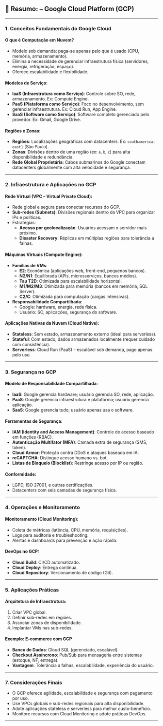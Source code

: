 
## 📘 Resumo: – Google Cloud Platform (GCP)

---

### **1. Conceitos Fundamentais do Google Cloud**

#### **O que é Computação em Nuvem?**
- Modelo sob demanda: paga-se apenas pelo que é usado (CPU, memória, armazenamento).
- Elimina a necessidade de gerenciar infraestrutura física (servidores, energia, refrigeração, espaço).
- Oferece escalabilidade e flexibilidade.

#### **Modelos de Serviço:**
- **IaaS (Infraestrutura como Serviço)**: Controle sobre SO, rede, armazenamento. Ex: Compute Engine.
- **PaaS (Plataforma como Serviço)**: Foco no desenvolvimento, sem gerenciar infraestrutura. Ex: Cloud Run, App Engine.
- **SaaS (Software como Serviço)**: Software completo gerenciado pelo provedor. Ex: Gmail, Google Drive.

#### **Regiões e Zonas:**
- **Regiões**: Localizações geográficas com datacenters. Ex: `southamerica-east1` (São Paulo).
- **Zonas**: Divisões dentro de uma região (ex: `a`, `b`, `c`) para alta disponibilidade e redundância.
- **Rede Global Proprietária**: Cabos submarinos do Google conectam datacenters globalmente com alta velocidade e segurança.

---

### **2. Infraestrutura e Aplicações no GCP**

#### **Rede Virtual (VPC – Virtual Private Cloud):**
- Rede global e segura para conectar recursos do GCP.
- **Sub-redes (Subnets)**: Divisões regionais dentro da VPC para organizar IPs e políticas.
- Estratégias:
  - **Acesso por geolocalização**: Usuários acessam o servidor mais próximo.
  - **Disaster Recovery**: Réplicas em múltiplas regiões para tolerância a falhas.

#### **Máquinas Virtuais (Compute Engine):**
- **Famílias de VMs**:
  - **E2**: Econômica (aplicações web, front-end, pequenos bancos).
  - **N2/N1**: Equilibrada (APIs, microsserviços, bancos médios).
  - **Tau T2D**: Otimizada para escalabilidade horizontal.
  - **M1/M2/M3**: Otimizada para memória (bancos em memória, SQL Server).
  - **C2/C**: Otimizada para computação (cargas intensivas).
- **Responsabilidade Compartilhada**:
  - Google: hardware, energia, rede física.
  - Usuário: SO, aplicações, segurança do software.

#### **Aplicações Nativas da Nuvem (Cloud Native):**
- **Stateless**: Sem estado, armazenamento externo (ideal para serverless).
- **Stateful**: Com estado, dados armazenados localmente (requer cuidado com consistência).
- **Serverless**: Cloud Run (PaaS) – escalável sob demanda, pago apenas pelo uso.

---

### **3. Segurança no GCP**

#### **Modelo de Responsabilidade Compartilhada:**
- **IaaS**: Google gerencia hardware; usuário gerencia SO, rede, aplicação.
- **PaaS**: Google gerencia infraestrutura e plataforma; usuário gerencia aplicação.
- **SaaS**: Google gerencia tudo; usuário apenas usa o software.

#### **Ferramentas de Segurança:**
- **IAM (Identity and Access Management)**: Controle de acesso baseado em funções (RBAC).
- **Autenticação Multifator (MFA)**: Camada extra de segurança (SMS, token).
- **Cloud Armor**: Proteção contra DDoS e ataques baseada em IA.
- **reCAPTCHA**: Distingue acesso humano vs. bot.
- **Listas de Bloqueio (Blocklist)**: Restringe acesso por IP ou região.

#### **Conformidade:**
- LGPD, ISO 27001, e outras certificações.
- Datacenters com seis camadas de segurança física.

---

### **4. Operações e Monitoramento**

#### **Monitoramento (Cloud Monitoring):**
- Coleta de métricas (latência, CPU, memória, requisições).
- Logs para auditoria e troubleshooting.
- Alertas e dashboards para prevenção e ação rápida.

#### **DevOps no GCP:**
- **Cloud Build**: CI/CD automatizado.
- **Cloud Deploy**: Entrega contínua.
- **Cloud Repository**: Versionamento de código (Git).

---

### **5. Aplicações Práticas**

#### **Arquitetura de Infraestrutura:**
1. Criar VPC global.
2. Definir sub-redes em regiões.
3. Associar zonas de disponibilidade.
4. Implantar VMs nas sub-redes.

#### **Exemplo: E-commerce com GCP**
- **Banco de Dados**: Cloud SQL (gerenciado, escalável).
- **Checkout Assíncrono**: Pub/Sub para mensageria entre sistemas (estoque, NF, entrega).
- **Vantagem**: Tolerância a falhas, escalabilidade, experiência do usuário.

---

### **7. Considerações Finais**

- O GCP oferece agilidade, escalabilidade e segurança com pagamento por uso.
- Use VPCs globais e sub-redes regionais para alta disponibilidade.
- Adote aplicações stateless e serverless para melhor custo-benefício.
- Monitore recursos com Cloud Monitoring e adote práticas DevOps.

---
